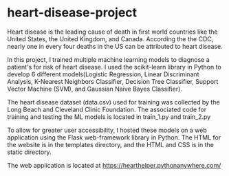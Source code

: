 # heart-disease-project

Heart disease is the leading cause of death in first world countries like the United States, the United Kingdom, and Canada. According the the CDC, nearly one in every four deaths in the US can be attributed to heart disease.

In this project, I trained multiple machine learning models to diagnose a patient's for risk of heart disease. I used the scikit-learn library in Python to develop 6 different models(Logistic Regression, Linear Discriminant Analysis, K-Nearest Neighbors Classifier, Decision Tree Classifier, Support Vector Machine (SVM), and Gaussian Naive Bayes Classifier).

The heart disease dataset (data.csv) used for training was collected by the Long Beach and Cleveland Clinic Foundation. The associated code for training and testing the ML models is located in train_1.py and train_2.py

To allow for greater user accessibility, I hosted these models on a web application using the Flask web-framework library in Python. The HTML for the website is in the templates directory, and the HTML and CSS is in the static directory. 

The web application is located at https://hearthelper.pythonanywhere.com/

